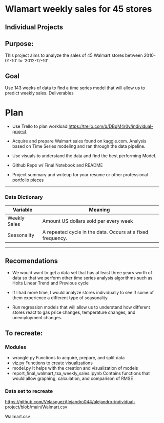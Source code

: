 # Wlamart weekly sales for 45 stores

Individual Projects
-----------------------

## Purpose:
This project aims to analyze the sales of 45 Walmart stores between 2010-01-10' to '2012-12-10'

## Goal

Use 143 weeks of data to find a time series model that will allow us to predict weekly sales.
Deliverables

# Plan

- Use Trello to plan workload
https://trello.com/b/DBgM4r0v/individual-project

- Acquire and prepare Walmart sales found on kaggle.com. 
Analysis based on Time Series modeling and ran through the data pipeline.

- Use visuals to understand the data and find the best performing Model.

- Github Repo w/ Final Notebook and README
- Project summary and writeup for your resume or other professional portfolio pieces

----------------------------

### Data Dictionary
<table>
<thead><tr>
<th>Variable</th>
<th>Meaning</th>
</tr>
</thead>                                                            
<tbody>
<tr>
<td>Weekly Sales</td>
<td>Amount US dollars sold per every week</td>
<tr>
<td>Seasonality</td>
<td>A repeated cycle in the data. Occurs at a fixed frequency.</td>
</tr>
</tbody>
</table>

-------------------------------
## Recomendations

- We would want to get a data set that has at least three years worth of data so that we perform other time series analysis  algorithms such as Holts Linear Trend and Previous cycle 

- If I had more time, I would analyze stores individually to see if some of them experience a different type of seasonality 

- Run regression models that will allow us to understand how different stores react to gas price changes, temperature changes, and unemployment changes.

## To recreate:

### Modules
- wrangle.py
Functions to acquire, prepare, and split data
- viz.py
Functions to create visualizations
- model.py
It helps with the creation and visualization of models 
-  report_final_walmart_tsa_weekly_sales.ipynb
Contains functions that would allow graphing, calculation, and comparison of RMSE 

### Data set to recreate 
https://github.com/VelasquezAlejandro044/alejandro-individual-project/blob/main/Walmart.csv

Walmart.csv

